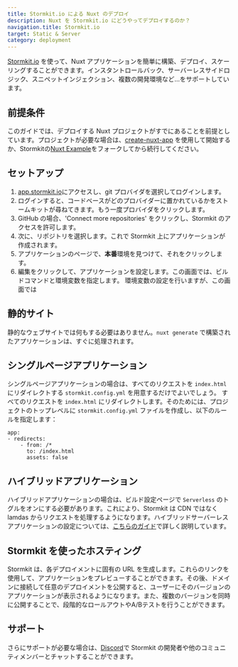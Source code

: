 ```yaml
---
title: Stormkit.io による Nuxt のデプロイ
description: Nuxt を Stormkit.io にどうやってデプロイするのか？
navigation.title: Stormkit.io
target: Static & Server
category: deployment
---
```


[Stormkit.io](https://www.stormkit.io) を使って、Nuxt アプリケーションを簡単に構築、デプロイ、スケーリングすることができます。インスタントロールバック、サーバーレスサイドロジック、スニペットインジェクション、複数の開発環境など...をサポートしています。

## 前提条件

このガイドでは、デプロイする Nuxt プロジェクトがすでにあることを前提としています。プロジェクトが必要な場合は、[create-nuxt-app](https://github.com/nuxt/create-nuxt-app) を使用して開始するか、Stormkitの[Nuxt Example](https://github.com/stormkit-dev/hackernews-nuxt)をフォークしてから続行してください。

## セットアップ

1. [app.stormkit.io](https://app.stormkit.io)にアクセスし、git プロバイダを選択してログインします。
2. ログインすると、コードベースがどのプロバイダーに置かれているかをストームキットが尋ねてきます。もう一度プロバイダをクリックします。
3. GitHub の場合、'Connect more repositories' をクリックし、Stormkit のアクセスを許可します。
4. 次に、リポジトリを選択します。これで Stormkit 上にアプリケーションが作成されます。
5. アプリケーションのページで、**本番**環境を見つけて、それをクリックします。
6. 編集をクリックして、アプリケーションを設定します。この画面では、ビルドコマンドと環境変数を指定します。
   環境変数の設定を行いますが、この画面では

## 静的サイト

静的なウェブサイトでは何もする必要はありません。`nuxt generate` で構築されたアプリケーションは、すぐに処理されます。

## シングルページアプリケーション

シングルページアプリケーションの場合は、すべてのリクエストを `index.html` にリダイレクトする `stormkit.config.yml` を用意するだけでよいでしょう。
すべてのリクエストを `index.html` にリダイレクトします。そのためには、プロジェクトのトップレベルに `stormkit.config.yml` ファイルを作成し、以下のルールを指定します：

```
app:
- redirects:
    - from: /*
      to: /index.html
      assets: false
```

## ハイブリッドアプリケーション

ハイブリッドアプリケーションの場合は、ビルド設定ページで `Serverless` のトグルをオンにする必要があります。これにより、Stormkit は CDN ではなく lamdas からリクエストを処理するようになります。ハイブリッドサーバーレスアプリケーションの設定については、[こちらのガイド](https://www.stormkit.io/docs/deployments/configuration/nuxt#hybrid)で詳しく説明しています。

## Stormkit を使ったホスティング

Stormkit は、各デプロイメントに固有の URL を生成します。これらのリンクを使用して、アプリケーションをプレビューすることができます。その後、ドメインに接続して任意のデプロイメントを公開すると、ユーザーにそのバージョンのアプリケーションが表示されるようになります。また、複数のバージョンを同時に公開することで、段階的なロールアウトやA/Bテストを行うことができます。

## サポート

さらにサポートが必要な場合は、[Discord](https://discord.gg/6yQWhyY)で Stormkit の開発者や他のコミュニティメンバーとチャットすることができます。
